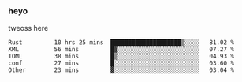 ### heyo
tweoss here

<!--START_SECTION:waka-->

```text
Rust         10 hrs 25 mins  ████████████████████▒░░░░   81.02 %
XML          56 mins         █▓░░░░░░░░░░░░░░░░░░░░░░░   07.27 %
TOML         38 mins         █▒░░░░░░░░░░░░░░░░░░░░░░░   04.93 %
conf         27 mins         █░░░░░░░░░░░░░░░░░░░░░░░░   03.60 %
Other        23 mins         ▓░░░░░░░░░░░░░░░░░░░░░░░░   03.04 %
```

<!--END_SECTION:waka-->

<!--
**Tweoss/tweoss** is a ✨ _special_ ✨ repository because its `README.md` (this file) appears on your GitHub profile.

Here are some ideas to get you started:

- 🔭 I’m currently working on ...
- 🌱 I’m currently learning ...
- 👯 I’m looking to collaborate on ...
- 🤔 I’m looking for help with ...
- 💬 Ask me about ...
- 📫 How to reach me: ...
- 😄 Pronouns: ...
- ⚡ Fun fact: ...
-->

